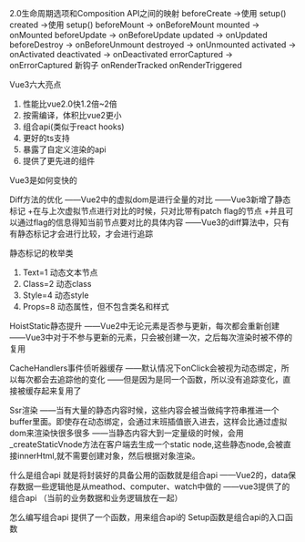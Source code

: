 2.0生命周期选项和Composition API之间的映射
      beforeCreate ->使用 setup()
      created ->使用 setup()
      beforeMount -> onBeforeMount
      mounted -> onMounted
      beforeUpdate -> onBeforeUpdate
      updated -> onUpdated
      beforeDestroy -> onBeforeUnmount
      destroyed -> onUnmounted
      activated -> onActivated
      deactivated -> onDeactivated
      errorCaptured -> onErrorCaptured
新钩子
        onRenderTracked
        onRenderTriggered

Vue3六大亮点
1.	性能比vue2.0快1.2倍~2倍
2.	按需编译，体积比vue2更小
3.	组合api(类似于react hooks)
4.	更好的ts支持
5.	暴露了自定义渲染的api
6.	提供了更先进的组件

Vue3是如何变快的

Diff方法的优化
	——Vue2中的虚拟dom是进行全量的对比
	——Vue3新增了静态标记
	  	 +在与上次虚拟节点进行对比的时候，只对比带有patch flag的节点
	   	+并且可以通过flag的信息得知当前节点要对比的具体内容
 ——Vue3的diff算法中，只有有静态标记才会进行比较，才会进行追踪

静态标记的枚举类
1.	Text=1 动态文本节点
2.	Class=2 动态class
3.	Style=4  动态style
4.	Props=8 动态属性，但不包含类名和样式

HoistStatic静态提升
	——Vue2中无论元素是否参与更新，每次都会重新创建
	——Vue3中对于不参与更新的元素，只会被创建一次，之后每次渲染时被不停的复用

CacheHandlers事件侦听器缓存
	——默认情况下onClick会被视为动态绑定，所以每次都会去追踪他的变化
	——但是因为是同一个函数，所以没有追踪变化，直接被缓存起来复用了

Ssr渲染
	——当有大量的静态内容时候，这些内容会被当做纯字符串推进一个buffer里面。即使存在动态绑定，会通过末班插值嵌入进去，这样会比通过虚拟dom来渲染快很多很多
	——当静态内容大到一定量级的时候，会用_createStaticVnode方法在客户端去生成一个static node,这些静态node,会被直接innerHtml,就不需要创建对象，然后根据对象渲染。

什么是组合api
    就是将封装好的具备公用的函数就是组合api
    ——Vue2的，data保存数据一些逻辑他是从meathod、computer、watch中做的
    ——vue3提供了的组合api （当前的业务数据和业务逻辑放在一起）

怎么编写组合api
    提供了一个函数，用来组合api的
    Setup函数是组合api的入口函数
